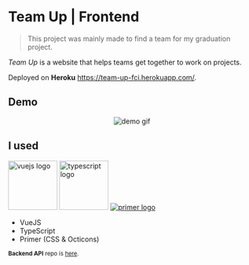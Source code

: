 # Team Up | Frontend

> This project was mainly made to find a team for my graduation project.

_Team Up_ is a website that helps teams get together to work on projects.

Deployed on **Heroku** <https://team-up-fci.herokuapp.com/>.

## Demo

<p align="center"><img src="https://s6.gifyu.com/images/ezgif.com-video-to-gifec34986c81984ee9.gif" alt="demo gif" /></p>

## I used

<a href="//vuejs.org"><img alt="vuejs logo" src="https://vuejs.org/images/logo.png" width="100px"/></a>
<a href="//typescriptlang.org"><img alt="typescript logo" src="https://cdn.worldvectorlogo.com/logos/typescript.svg" width="100px"/></a>
[![primer logo](https://avatars1.githubusercontent.com/u/7143434?s=100)](//primer.style/css/)

- VueJS
- TypeScript
- Primer (CSS & Octicons)

<sup>**Backend API** repo is [here](//github.com/kerolloz/team-up-backend).</sup>
